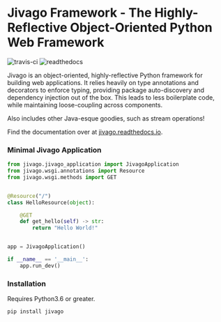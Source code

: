 # Jivago Framework - The Highly-Reflective Object-Oriented Python Web Framework
![travis-ci](https://travis-ci.org/keotl/jivago.svg?branch=master)
![readthedocs](https://readthedocs.org/projects/jivago/badge/?version=latest)

Jivago is an object-oriented, highly-reflective Python framework for building web applications. It relies heavily on type annotations and decorators to enforce typing, providing package auto-discovery and dependency injection out of the box. This leads to less boilerplate code, while maintaining loose-coupling across components.

Also includes other Java-esque goodies, such as stream operations!

Find the documentation over at [jivago.readthedocs.io](https://jivago.readthedocs.io).

### Minimal Jivago Application
```python
from jivago.jivago_application import JivagoApplication
from jivago.wsgi.annotations import Resource
from jivago.wsgi.methods import GET


@Resource("/")
class HelloResource(object):

    @GET
    def get_hello(self) -> str:
        return "Hello World!"


app = JivagoApplication()

if __name__ == '__main__':
    app.run_dev()
```

### Installation
Requires Python3.6 or greater.
```bash
pip install jivago
```

